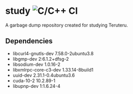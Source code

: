 # study ![C/C++ CI](https://github.com/teruteru128/study/workflows/C/C++%20CI/badge.svg)

A garbage dump repository created for studying Teruteru.

## Dependencies

- libcurl4-gnutls-dev 7.58.0-2ubuntu3.8
- libgmp-dev 2:6.1.2+dfsg-2
- libsodium-dev 1.0.16-2 
- libxmlrpc-core-c3-dev 1.33.14-8build1
- uuid-dev 2.31.1-0.4ubuntu3.6
- cuda-10-2 10.2.89-1
- libupnp-dev 1:1.6.24-4
